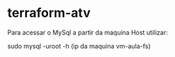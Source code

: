 # terraform-atv

Para acessar o MySql a partir da maquina Host utilizar:

sudo mysql -uroot -h (ip da maquina vm-aula-fs)
